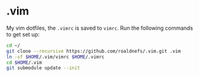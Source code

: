 # .vim

My vim dotfiles, the `.vimrc` is saved to `vimrc`. Run the following
commands to get set up:

```bash
cd ~/
git clone --recursive https://github.com/roaldnefs/.vim.git .vim
ln -sf $HOME/.vim/vimrc $HOME/.vimrc
cd $HOME/.vim
git submodule update --init
```
